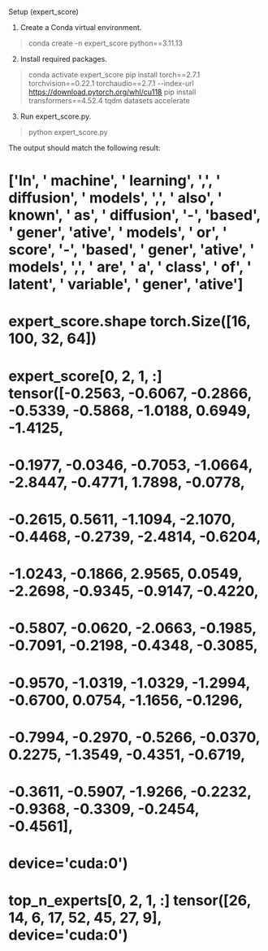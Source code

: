 Setup (expert_score)

1. Create a Conda virtual environment.
> conda create -n expert_score python==3.11.13

2. Install required packages.
> conda activate expert_score
> pip install torch==2.7.1 torchvision==0.22.1 torchaudio==2.7.1 --index-url https://download.pytorch.org/whl/cu118
> pip install transformers==4.52.4 tqdm datasets accelerate

3. Run expert_score.py.
> python expert_score.py

The output should match the following result:
# ['In', ' machine', ' learning', ',', ' diffusion', ' models', ',', ' also', ' known', ' as', ' diffusion', '-', 'based', ' gener', 'ative', ' models', ' or', ' score', '-', 'based', ' gener', 'ative', ' models', ',', ' are', ' a', ' class', ' of', ' latent', ' variable', ' gener', 'ative']
# expert_score.shape torch.Size([16, 100, 32, 64])
# expert_score[0, 2, 1, :] tensor([-0.2563, -0.6067, -0.2866, -0.5339, -0.5868, -1.0188,  0.6949, -1.4125,
#         -0.1977, -0.0346, -0.7053, -1.0664, -2.8447, -0.4771,  1.7898, -0.0778,
#         -0.2615,  0.5611, -1.1094, -2.1070, -0.4468, -0.2739, -2.4814, -0.6204,
#         -1.0243, -0.1866,  2.9565,  0.0549, -2.2698, -0.9345, -0.9147, -0.4220,
#         -0.5807, -0.0620, -2.0663, -0.1985, -0.7091, -0.2198, -0.4348, -0.3085,
#         -0.9570, -1.0319, -1.0329, -1.2994, -0.6700,  0.0754, -1.1656, -0.1296,
#         -0.7994, -0.2970, -0.5266, -0.0370,  0.2275, -1.3549, -0.4351, -0.6719,
#         -0.3611, -0.5907, -1.9266, -0.2232, -0.9368, -0.3309, -0.2454, -0.4561],
#        device='cuda:0')
# top_n_experts[0, 2, 1, :] tensor([26, 14,  6, 17, 52, 45, 27,  9], device='cuda:0')